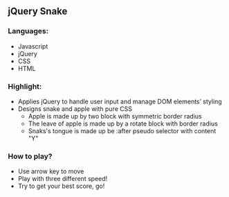 ## jQuery Snake

### Languages:
- Javascript
- jQuery
- CSS
- HTML

### Highlight:
- Applies jQuery to handle user input and manage DOM elements’ styling
- Designs snake and apple with pure CSS
  - Apple is made up by two block with symmetric border radius
  - The leave of apple is made up by a rotate block with border radius
  - Snaks's tongue is made up be :after pseudo selector with content "Y"

### How to play?
- Use arrow key to move
- Play with three different speed!
- Try to get your best score, go!
